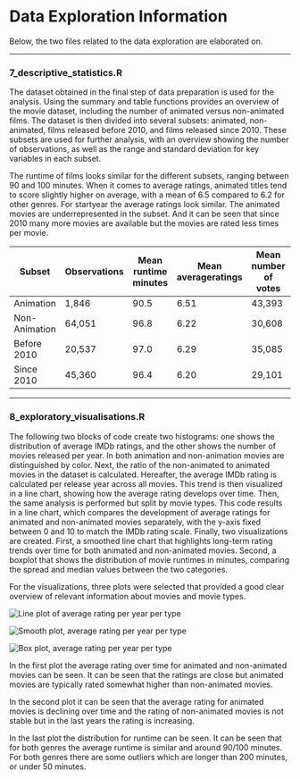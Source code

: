 # **Data Exploration Information**

Below, the two files related to the data exploration are elaborated on.

---

### **7_descriptive_statistics.R**

The dataset obtained in the final step of data preparation is used for the analysis. 
Using the summary and table functions provides an overview of the movie dataset, 
including the number of animated versus non-animated films. The dataset is then 
divided into several subsets: animated, non-animated, films released before 2010, 
and films released since 2010. These subsets are used for further analysis, with 
an overview showing the number of observations, as well as the range and standard 
deviation for key variables in each subset.

The runtime of films looks similar for the different subsets, ranging between 90 and 100 minutes. 
When it comes to average ratings, animated titles tend to score slightly higher on average, with 
a mean of 6.5 compared to 6.2 for other genres. For startyear the average ratings look similar. 
The animated movies are underrepresented in the subset. And it can be seen that since 2010 many 
more movies are available but the movies are rated less times per movie.

| Subset | Observations | Mean runtime minutes | Mean averageratings | Mean number of votes | SD averageratings |
|------------|------------|------------|------------|------------|------------|
| Animation | 1,846 | 90.5 | 6.51 | 43,393 | 1.08 |
| Non-Animation | 64,051 | 96.8 | 6.22 | 30,608 | 1.17 |
| Before 2010 | 20,537 | 97.0 | 6.29 | 35,085 | 1.14 |
| Since 2010 | 45,360 | 96.4 | 6.20 | 29,101 | 1.18 |



---

### **8_exploratory_visualisations.R**

The following two blocks of code create two histograms: one shows the distribution 
of average IMDb ratings, and the other shows the number of movies released per year. 
In both animation and non-animation movies are distinguished by color. Next, the ratio 
of the non-animated to animated movies in the dataset is calculated. Hereafter, 
the average IMDb rating is calculated per release year across all movies. This 
trend is then visualized in a line chart, showing how the average rating develops 
over time. Then, the same analysis is performed but split by movie types. This 
code results in a line chart, which compares the development of average ratings 
for animated and non-animated movies separately, with the y-axis fixed between 0 
and 10 to match the IMDb rating scale. Finally, two visualizations are created. 
First, a smoothed line chart that highlights long-term rating trends over time 
for both animated and non-animated movies. Second, a boxplot that shows the distribution 
of movie runtimes in minutes, comparing the spread and median values between the two categories.


For the visualizations, three plots were selected that provided a good clear overview of relevant 
information about movies and movie types.

![Line plot of average rating per year per type](../../gen/output/line_avg_rating_by_type.png)


![Smooth plot, average rating per year per type](../../gen/output/smooth_avg_rating_by_type.png)


![Box plot, average rating per year per type](../../gen/output/boxplot_runtime.png)


In the first plot the average rating over time for animated and non-animated movies can be seen. 
It can be seen that the ratings are close but animated movies are typically rated somewhat higher 
than non-animated movies.

In the second plot it can be seen that the average rating for animated movies is declining over 
time and the rating of non-animated movies is not stable but in the last years the rating is increasing. 

In the last plot the distribution for runtime can be seen. It can be seen that for both genres 
the average runtime is similar and around 90/100 minutes. For both genres there are some outliers 
which are longer than 200 minutes, or under 50 minutes.

